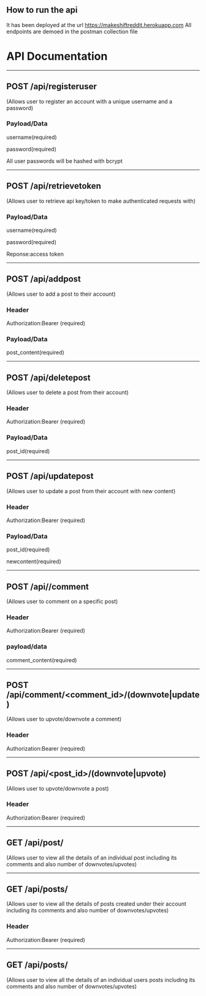 ## How to run the api
It has been deployed at the url 
https://makeshiftreddit.herokuapp.com
All endpoints are demoed in the postman collection file

# API Documentation
---

## POST  /api/registeruser 

(Allows user to register an account with a unique username and a password)

### Payload/Data

username(required)

password(required)

All user passwords will be hashed with bcrypt

---

## POST  /api/retrievetoken 

(Allows user to retrieve api key/token to make authenticated requests with)

### Payload/Data

username(required)

password(required)

Reponse:access token

---

## POST  /api/addpost 

(Allows user to add a post to their account)

### Header

Authorization:Bearer <token>(required)

### Payload/Data
  
post_content(required)
  
---
  
## POST  /api/deletepost 
  
(Allows user to delete a post from their account)
  
### Header
  
Authorization:Bearer <token>(required)

### Payload/Data
  
post_id(required)
  
---
  
## POST  /api/updatepost 
  
(Allows user to update a post from their account with new content)
  
### Header
  
Authorization:Bearer <token>(required)

### Payload/Data
  
post_id(required)
  
newcontent(required)
  
---
  
## POST /api/<post id>/comment 
  
(Allows user to comment on a specific post)
  
### Header
  
Authorization:Bearer <token>(required)
  
### payload/data
  
comment_content(required)
  
---
  
## POST /api/comment/<comment_id>/(downvote|update)   
  
(Allows user to upvote/downvote a comment)
  
### Header
  
Authorization:Bearer <token>(required)
  
---
  
## POST /api/<post_id>/(downvote|upvote)    

(Allows user to upvote/downvote a post)
  
### Header
  
Authorization:Bearer <token>(required)
  
---
  
## GET  /api/post/<post id> 
  
(Allows user to view all the details of an individual post including its comments and also number of downvotes/upvotes)
  
---
  
## GET  /api/posts/ 
  
(Allows user to view all the details of posts created under their account including its comments and also number of downvotes/upvotes)
  
### Header
  
Authorization:Bearer <token>(required)
  
---

## GET  /api/posts/<username> 

(Allows user to view all the details of an individual users posts including its comments and also number of downvotes/upvotes)





